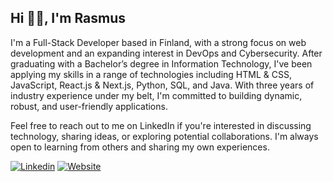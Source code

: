 <h2 align="left">Hi 👋🏼, I'm Rasmus</h1>

I'm a Full-Stack Developer based in Finland, with a strong focus on web development and an expanding interest in DevOps and Cybersecurity. After graduating with a Bachelor’s degree in Information Technology, I've been applying my skills in a range of technologies including HTML & CSS, JavaScript, React.js & Next.js, Python, SQL, and Java. With three years of industry experience under my belt, I'm committed to building dynamic, robust, and user-friendly applications.

Feel free to reach out to me on LinkedIn if you're interested in discussing technology, sharing ideas, or exploring potential collaborations. I'm always open to learning from others and sharing my own experiences.
    
[![Linkedin](https://img.shields.io/badge/LinkedIn-0077B5?style=for-the-badge&logo=linkedin&logoColor=white&style=flat&color=black)](https://www.linkedin.com/in/rasmus-lagerqvist)
[![Website](https://img.shields.io/badge/lagerqvr.com--green?style=flat&colorA=black&colorB=black&logo=firefoxbrowser&logoColor=white)](https://www.kassq.dev)
</div>



